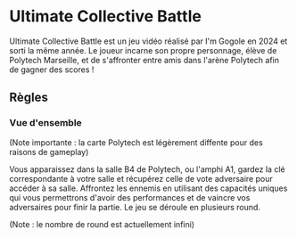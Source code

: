 # Ultimate Collective Battle

Ultimate Collective Battle est un jeu vidéo réalisé par I'm Gogole en 2024 et sorti la même année. Le joueur incarne son propre personnage, élève de Polytech Marseille, et de s'affronter entre amis dans l'arène Polytech afin de gagner des scores !

## Règles

### Vue d'ensemble

(Note importante : la carte Polytech est légèrement diffente pour des raisons de gameplay)

Vous apparaissez dans la salle B4 de Polytech, ou l'amphi A1, gardez la clé correspondante à votre salle et récupérez celle de vote adversaire pour accéder à sa salle. Affrontez les ennemis en utilisant des capacités uniques qui vous permettrons d'avoir des performances et de vaincre vos adversaires pour finir la partie. Le jeu se déroule en plusieurs round.

(Note : le nombre de round est actuellement infini)
